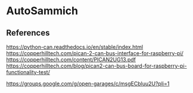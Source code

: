 AutoSammich
===========

References
----------
https://python-can.readthedocs.io/en/stable/index.html
https://copperhilltech.com/pican-2-can-bus-interface-for-raspberry-pi/
https://copperhilltech.com/content/PICAN2UG13.pdf
https://copperhilltech.com/blog/pican2-can-bus-board-for-raspberry-pi-functionality-test/

https://groups.google.com/g/open-garages/c/msgECbluu2U?pli=1

